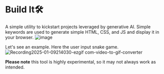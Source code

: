 # Build It🛠
A simple utility to kickstart projects leveraged by generative AI. Simple keywords are used to generate simple HTML, CSS, and JS and display it in your browser.
![image](https://github.com/user-attachments/assets/24628943-8ca3-4a7b-b577-c5c70b908795)

Let's see an example. Here the user input snake game.
![Recording2025-01-09214030-ezgif com-video-to-gif-converter](https://github.com/user-attachments/assets/08923c19-26a6-4ab5-a431-eee928037d05)

**Please note** this tool is highly experimental, so it may not always work as intended.
